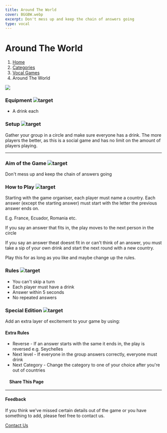 ```yaml
---
title: Around The World
cover: BGGBW.webp
excerpt: Don't mess up and keep the chain of answers going
type: vocal
---
```


# Around The World

1.  [Home](/)
2.  [Categories](GameCategories)
3.  [Vocal Games](GameCategories/VocalGames)
4.  Around The World

![](images/aroundtheworld.webp)

### Equipment ![target](images/liquor.webp)

-   A drink each

### Setup ![target](images/settings.webp)

Gather your group in a circle and make sure everyone has a drink. The more players the better, as this is a social game and has no limit on the amount of players playing.

* * *

### Aim of the Game ![target](images/target.webp)

Don't mess up and keep the chain of answers going

### How to Play ![target](images/question.webp)

Starting with the game organiser, each player must name a country. Each answer (except the starting answer) must start with the letter the previous answer ends on.

E.g. France, Ecuador, Romania etc.

If you say an answer that fits in, the play moves to the next person in the circle

If you say an answer theat doesnt fit in or can't think of an answer, you must take a sip of your own drink and start the next round with a new country.

Play this for as long as you like and maybe change up the rules.

### Rules ![target](images/rules.webp)

-   You can't skip a turn
-   Each player must have a drink
-   Answer within 5 seconds
-   No repeated answers

### Special Edition ![target](images/special.webp)

Add an extra layer of excitement to your game by using:

#### **Extra Rules**

-   Reverse - If an answer starts with the same it ends in, the play is reversed e.g. Seychelles
-   Next level - If everyone in the group answers correctly, everyone must drink
-   Next Category - Change the category to one of your choice after you're out of countries

####     Share This Page

[](https://www.facebook.com/sharer/sharer.php?u=beergogglegames.co.uk/GameCategories/VocalGames/aroundtheworld)[](https://www.instagram.com/direct/new/)[](https://twitter.com/intent/tweet?url=beergogglegames.co.uk/GameCategories/VocalGames/aroundtheworld)

* * *

#### Feedback

If you think we've missed certain details out of the game or you have something to add, please feel free to contact us.

  
  
  
[Contact Us](contact)
